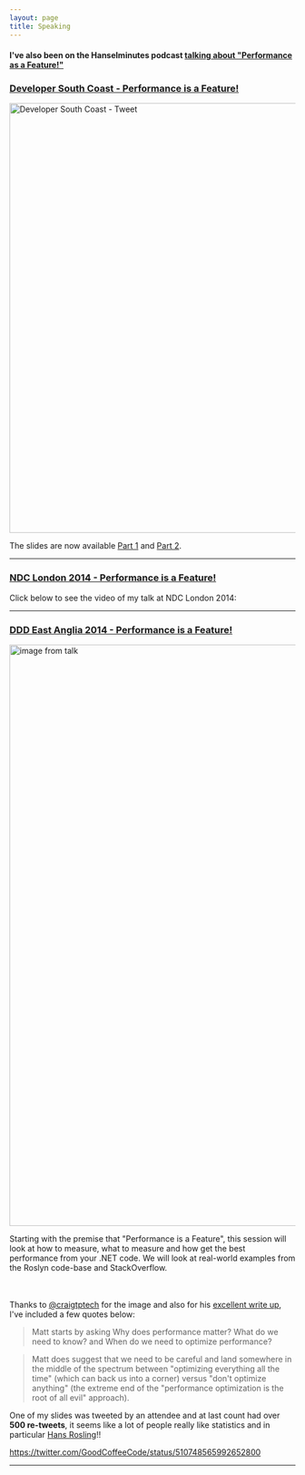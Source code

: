 ```yaml
---
layout: page
title: Speaking
---
```


<h4><strong>I've also been on the Hanselminutes podcast  <a href="http://hanselminutes.com/458/performance-as-a-feature-with-matt-warren" target="_blank">talking about "Performance as a Feature!"</a></strong></h4>

<h3><strong><a href="http://www.meetup.com/DeveloperSouthCoast/events/219892995/" target="_blank">Developer South Coast - Performance is a Feature!</a></strong></h3>

<a href="https://twitter.com/DevSouthCoast/status/611619058509848576/" target="_blank"><img src="https://mattwarrendotorg.files.wordpress.com/2014/09/developer-south-coast-tweet.png" alt="Developer South Coast - Tweet" width="643" height="757" class="aligncenter size-full wp-image-1089" /></a>

The slides are now available <a href="http://www.slideshare.net/mattwarren/performance-is-a-feature-developer-south-coast-part-1" target="_blank">Part 1</a> and <a href="http://www.slideshare.net/mattwarren/performance-is-a-feature-developer-south-coast-part-2" target="_blank">Part 2</a>.

<hr />

<h3><strong><a name="NDCLondon2014" href="http://ndc-london.oktaset.com/p-22875" target="_blank">NDC London 2014 - Performance is a Feature!</a></strong></h3>

Click below to see the video of my talk at NDC London 2014:
<a href="https://vimeo.com/113730777" target="_blank" title="Performance is a Feature! by Matt Warren"><img src="https://i.vimeocdn.com/video/499165467_590x332.jpg" alt="" class="aligncenter"></a>

<hr />

<h3><strong><a href="http://dddeastanglia.com/Session/Details/3140" target="_blank">DDD East Anglia 2014 - Performance is a Feature!</a></strong></h3>

<a href="https://mattwarrendotorg.files.wordpress.com/2014/09/20140913_120744_lls.jpg" target="_blank"><img src="http://mattwarrendotorg.files.wordpress.com/2014/09/20140913_120744_lls.jpg?w=768" alt="image from talk" width="768" height="1024" class="alignright size-medium wp-image-919" /></a>

Starting with the premise that "Performance is a Feature", this session will look at how to measure, what to measure and how get the best performance from your .NET code. We will look at real-world examples from the Roslyn code-base and StackOverflow.
</br></br></br>

Thanks to <a href="twitter.com/craigtptech" target="_blank">@craigtptech</a> for the image and also for his <a href="http://blog.craigtp.co.uk/post/DDD-East-Anglia-2014-Review" target="_blank">excellent write up</a>, I've included a few quotes below:

<blockquote>Matt starts by asking Why does performance matter? What do we need to know? and When do we need to optimize performance?</blockquote>

<blockquote>
  Matt does suggest that we need to be careful and land somewhere in the middle of the spectrum between "optimizing everything all the time" (which can back us into a corner) versus "don't optimize anything" (the extreme end of the "performance optimization is the root of all evil" approach).
</blockquote>

One of my slides was tweeted by an attendee and at last count had over <strong>500 re-tweets</strong>, it seems like a lot of people really like statistics and in particular <a href="http://en.wikipedia.org/wiki/Hans_Rosling" target="_blank">Hans Rosling</a>!!

https://twitter.com/GoodCoffeeCode/status/510748565992652800

<hr />